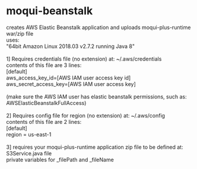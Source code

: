 # moqui-beanstalk
creates AWS Elastic Beanstalk application and uploads moqui-plus-runtime war/zip file<br />
uses:<br />
"64bit Amazon Linux 2018.03 v2.7.2 running Java 8"<br />
<br />
1] Requires credentials file (no extension) at: ~/.aws/credentials<br />
contents of this file are 3 lines:<br />
[default]<br />
aws_access_key_id=[AWS IAM user access key id]<br />
aws_secret_access_key=[AWS IAM user access key]<br />
<br />
(make sure the AWS IAM user has elastic beanstalk permissions, such as: AWSElasticBeanstalkFullAccess)<br />
<br />
2] Requires config file for region (no extension) at: ~/.aws/config<br />
contents of this file are 2 lines:<br />
[default]<br />
region = us-east-1<br />
<br />
3] requires your moqui-plus-runtime application zip file to be defined at:<br />
S3Service.java file<br />
private variables for _filePath and _fileName<br />
